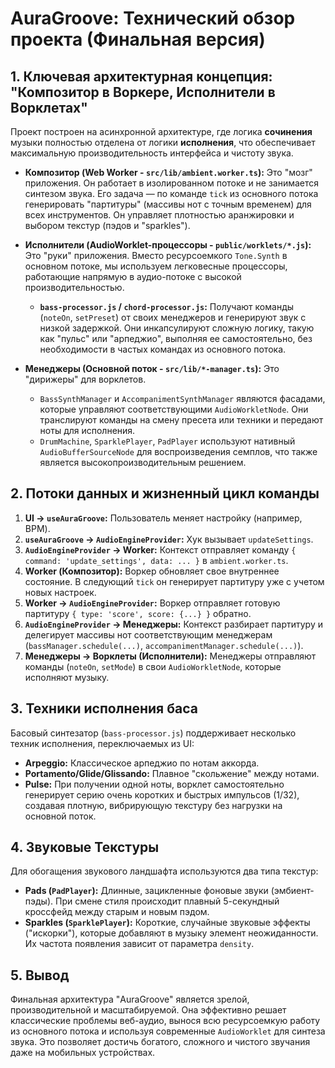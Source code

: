 # AuraGroove: Технический обзор проекта (Финальная версия)

## 1. Ключевая архитектурная концепция: "Композитор в Воркере, Исполнители в Ворклетах"

Проект построен на асинхронной архитектуре, где логика **сочинения** музыки полностью отделена от логики **исполнения**, что обеспечивает максимальную производительность интерфейса и чистоту звука.

*   **Композитор (Web Worker - `src/lib/ambient.worker.ts`):** Это "мозг" приложения. Он работает в изолированном потоке и не занимается синтезом звука. Его задача — по команде `tick` из основного потока генерировать "партитуры" (массивы нот с точным временем) для всех инструментов. Он управляет плотностью аранжировки и выбором текстур (пэдов и "sparkles").

*   **Исполнители (AudioWorklet-процессоры - `public/worklets/*.js`):** Это "руки" приложения. Вместо ресурсоемкого `Tone.Synth` в основном потоке, мы используем легковесные процессоры, работающие напрямую в аудио-потоке с высокой производительностью.
    *   **`bass-processor.js` / `chord-processor.js`:** Получают команды (`noteOn`, `setPreset`) от своих менеджеров и генерируют звук с низкой задержкой. Они инкапсулируют сложную логику, такую как "пульс" или "арпеджио", выполняя ее самостоятельно, без необходимости в частых командах из основного потока.

*   **Менеджеры (Основной поток - `src/lib/*-manager.ts`):** Это "дирижеры" для ворклетов.
    *   `BassSynthManager` и `AccompanimentSynthManager` являются фасадами, которые управляют соответствующими `AudioWorkletNode`. Они транслируют команды на смену пресета или техники и передают ноты для исполнения.
    *   `DrumMachine`, `SparklePlayer`, `PadPlayer` используют нативный `AudioBufferSourceNode` для воспроизведения семплов, что также является высокопроизводительным решением.

## 2. Потоки данных и жизненный цикл команды

1.  **UI -> `useAuraGroove`:** Пользователь меняет настройку (например, BPM).
2.  **`useAuraGroove` -> `AudioEngineProvider`:** Хук вызывает `updateSettings`.
3.  **`AudioEngineProvider` -> Worker:** Контекст отправляет команду `{ command: 'update_settings', data: ... }` в `ambient.worker.ts`.
4.  **Worker (Композитор):** Воркер обновляет свое внутреннее состояние. В следующий `tick` он генерирует партитуру уже с учетом новых настроек.
5.  **Worker -> `AudioEngineProvider`:** Воркер отправляет готовую партитуру `{ type: 'score', score: {...} }` обратно.
6.  **`AudioEngineProvider` -> Менеджеры:** Контекст разбирает партитуру и делегирует массивы нот соответствующим менеджерам (`bassManager.schedule(...)`, `accompanimentManager.schedule(...)`).
7.  **Менеджеры -> Ворклеты (Исполнители):** Менеджеры отправляют команды (`noteOn`, `setMode`) в свои `AudioWorkletNode`, которые исполняют музыку.

## 3. Техники исполнения баса

Басовый синтезатор (`bass-processor.js`) поддерживает несколько техник исполнения, переключаемых из UI:

*   **Arpeggio:** Классическое арпеджио по нотам аккорда.
*   **Portamento/Glide/Glissando:** Плавное "скольжение" между нотами.
*   **Pulse:** При получении одной ноты, ворклет самостоятельно генерирует серию очень коротких и быстрых импульсов (1/32), создавая плотную, вибрирующую текстуру без нагрузки на основной поток.

## 4. Звуковые Текстуры

Для обогащения звукового ландшафта используются два типа текстур:

*   **Pads (`PadPlayer`):** Длинные, зацикленные фоновые звуки (эмбиент-пэды). При смене стиля происходит плавный 5-секундный кроссфейд между старым и новым пэдом.
*   **Sparkles (`SparklePlayer`):** Короткие, случайные звуковые эффекты ("искорки"), которые добавляют в музыку элемент неожиданности. Их частота появления зависит от параметра `density`.

## 5. Вывод

Финальная архитектура "AuraGroove" является зрелой, производительной и масштабируемой. Она эффективно решает классические проблемы веб-аудио, вынося всю ресурсоемкую работу из основного потока и используя современные `AudioWorklet` для синтеза звука. Это позволяет достичь богатого, сложного и чистого звучания даже на мобильных устройствах.
